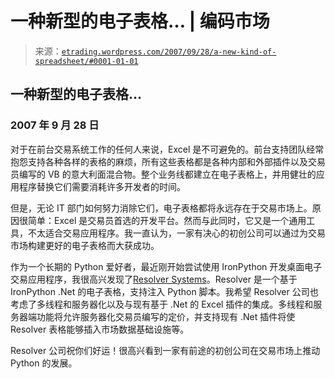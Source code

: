 <!--yml

category: 未分类

date: 2024-05-12 19:46:02

-->

# 一种新型的电子表格… | 编码市场

> 来源：[`etrading.wordpress.com/2007/09/28/a-new-kind-of-spreadsheet/#0001-01-01`](https://etrading.wordpress.com/2007/09/28/a-new-kind-of-spreadsheet/#0001-01-01)

## 一种新型的电子表格…

### 2007 年 9 月 28 日

对于在前台交易系统工作的任何人来说，Excel 是不可避免的。前台支持团队经常抱怨支持各种各样的表格的麻烦，所有这些表格都是各种内部和外部插件以及交易员编写的 VB 的意大利面混合物。整个业务线都建立在电子表格上，并用健壮的应用程序替换它们需要消耗许多开发者的时间。

但是，无论 IT 部门如何努力消除它们，电子表格都将永远存在于交易市场上。原因很简单：Excel 是交易员首选的开发平台。然而与此同时，它又是一个通用工具，不太适合交易应用程序。我一直认为，一家有决心的初创公司可以通过为交易市场构建更好的电子表格而大获成功。

作为一个长期的 Python 爱好者，最近刚开始尝试使用 IronPython 开发桌面电子交易应用程序，我很高兴发现了[Resolver Systems](http://www.resolversystems.com/)。Resolver 是一个基于 IronPython .Net 的电子表格，支持注入 Python 脚本。我希望 Resolver 公司也考虑了多线程和服务器化以及与现有基于 .Net 的 Excel 插件的集成。多线程和服务器端功能将允许服务器化交易员编写的定价，并支持现有 .Net 插件将使 Resolver 表格能够插入市场数据基础设施等。

Resolver 公司祝你们好运！很高兴看到一家有前途的初创公司在交易市场上推动 Python 的发展。
